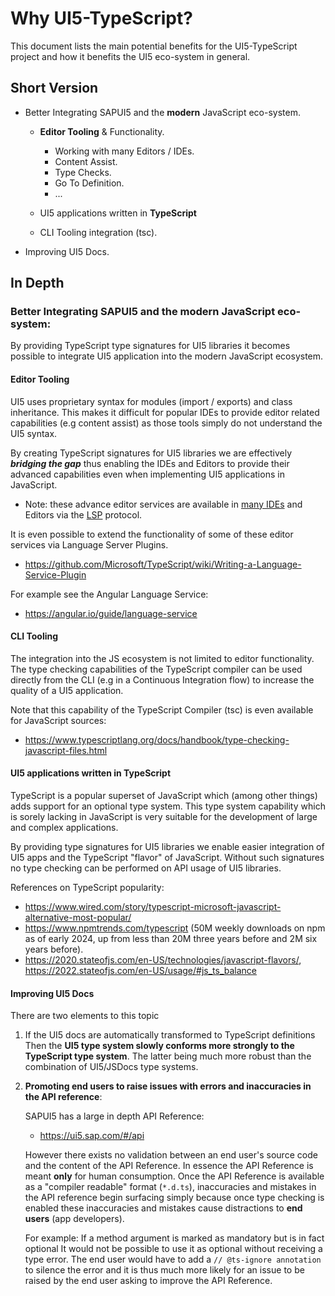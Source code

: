 # Why UI5-TypeScript?

This document lists the main potential benefits for the UI5-TypeScript project
and how it benefits the UI5 eco-system in general.

## Short Version

- Better Integrating SAPUI5 and the **modern** JavaScript eco-system.

  - **Editor Tooling** & Functionality.

    - Working with many Editors / IDEs.
    - Content Assist.
    - Type Checks.
    - Go To Definition.
    - ...

  - UI5 applications written in **TypeScript**

  - CLI Tooling integration (tsc).

- Improving UI5 Docs.

## In Depth

### Better Integrating SAPUI5 and the **modern** JavaScript eco-system:

By providing TypeScript type signatures for UI5 libraries it becomes possible to
integrate UI5 application into the modern JavaScript ecosystem.

#### Editor Tooling

UI5 uses proprietary syntax for modules (import / exports) and class inheritance.
This makes it difficult for popular IDEs to provide editor related capabilities (e.g content assist)
as those tools simply do not understand the UI5 syntax.

By creating TypeScript signatures for UI5 libraries we are effectively **_bridging the gap_**
thus enabling the IDEs and Editors to provide their advanced capabilities even when implementing
UI5 applications in JavaScript.

- Note: these advance editor services are available in [many IDEs][editors-lsp] and Editors via the [LSP](LSP) protocol.

It is even possible to extend the functionality of some of these editor services via Language Server Plugins.

- https://github.com/Microsoft/TypeScript/wiki/Writing-a-Language-Service-Plugin

For example see the Angular Language Service:

- https://angular.io/guide/language-service

#### CLI Tooling

The integration into the JS ecosystem is not limited to editor functionality.
The type checking capabilities of the TypeScript compiler can be used directly from the CLI
(e.g in a Continuous Integration flow) to increase the quality of a UI5 application.

Note that this capability of the TypeScript Compiler (tsc) is even available for
JavaScript sources:

- https://www.typescriptlang.org/docs/handbook/type-checking-javascript-files.html

#### UI5 applications written in **TypeScript**

TypeScript is a popular superset of JavaScript which (among other things) adds support for an optional type system.
This type system capability which is sorely lacking in JavaScript is very suitable for the development
of large and complex applications.

By providing type signatures for UI5 libraries we enable easier integration of UI5 apps
and the TypeScript "flavor" of JavaScript. Without such signatures no type checking can be performed
on API usage of UI5 libraries.

References on TypeScript popularity:

- https://www.wired.com/story/typescript-microsoft-javascript-alternative-most-popular/
- https://www.npmtrends.com/typescript (50M weekly downloads on npm as of early 2024, up from less than 20M three years before and 2M six years before).
- https://2020.stateofjs.com/en-US/technologies/javascript-flavors/, https://2022.stateofjs.com/en-US/usage/#js_ts_balance

#### Improving UI5 Docs

There are two elements to this topic

1. If the UI5 docs are automatically transformed to TypeScript definitions
   Then the **UI5 type system slowly conforms more strongly to the TypeScript type system**.
   The latter being much more robust than the combination of UI5/JSDocs type systems.

2. **Promoting end users to raise issues with errors and inaccuracies in the API reference**:

   SAPUI5 has a large in depth API Reference:

   - https://ui5.sap.com/#/api

   However there exists no validation between an end user's source code and the content of the API Reference.
   In essence the API Reference is meant **only** for human consumption. Once the API Reference is available
   as a "compiler readable" format (`*.d.ts`), inaccuracies and mistakes in the API reference begin surfacing
   simply because once type checking is enabled these inaccuracies and mistakes cause
   distractions to **end users** (app developers).

   For example: If a method argument is marked as mandatory but is in fact optional
   It would not be possible to use it as optional without receiving a type error.
   The end user would have to add a `// @ts-ignore annotation` to silence the error
   and it is thus much more likely for an issue to be raised by the end user asking to improve the API Reference.

[lsp]: https://langserver.org/
[editors-lsp]: https://microsoft.github.io/language-server-protocol/implementors/tools/
